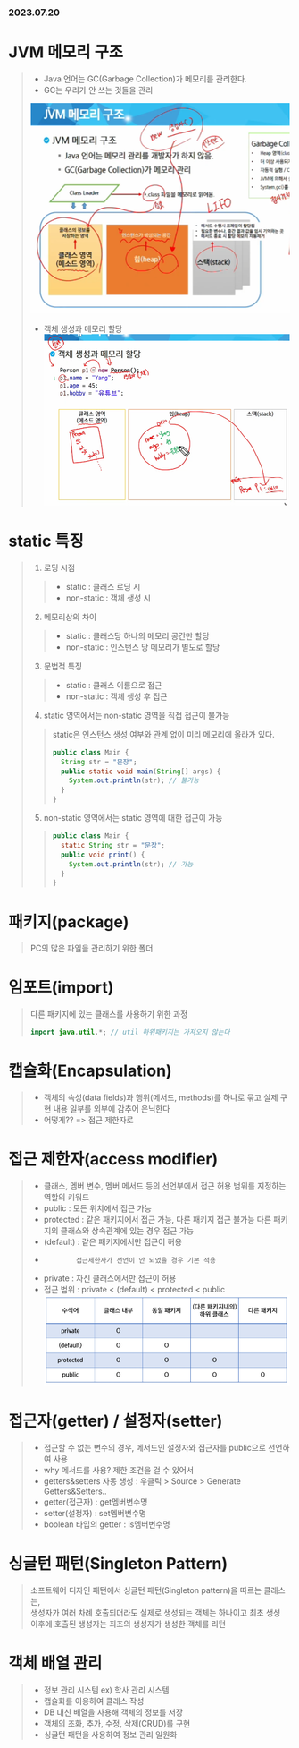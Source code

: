 ### 2023.07.20
# JVM 메모리 구조
> - Java 언어는 GC(Garbage Collection)가 메모리를 관리한다.
> - GC는 우리가 안 쓰는 것들을 관리
> 
> ![ex_screenshot](/images/jvm.png)
> - 객체 생성과 메모리 할당
> ![ex_screenshot](/images/객체_생성과_메모리_할당.png)
# static 특징
> 1. 로딩 시점
> > - static : 클래스 로딩 시
> > - non-static : 객체 생성 시
> 2. 메모리상의 차이
> > - static : 클래스당 하나의 메모리 공간만 할당
> > - non-static : 인스턴스 당 메모리가 별도로 할당
> 3.  문법적 특징
> > - static : 클래스 이름으로 접근
> > - non-static : 객체 생성 후 접근
> 4.  static 영역에서는 non-static 영역을 직접 접근이 불가능
> >   static은 인스턴스 생성 여부와 관계 없이 미리 메모리에 올라가 있다.
> >   ```java
> >   public class Main {
> >     String str = "문장";
> >     public static void main(String[] args) {
> >       System.out.println(str); // 불가능
> >     }
> >   }
> >   ```
> 5.  non-static 영역에서는 static 영역에 대한 접근이 가능
> > ```java
> > public class Main {
> >   static String str = "문장";
> >   public void print() {
> >     System.out.println(str); // 가능
> >   }
> > }
> > ```

# 패키지(package)
> PC의 많은 파일을 관리하기 위한 폴더

# 임포트(import)
> 다른 패키지에 있는 클래스를 사용하기 위한 과정
> ```java
> import java.util.*; // util 하위패키지는 가져오지 않는다
> ```

# 캡슐화(Encapsulation)
> - 객체의 속성(data fields)과 행위(메서드, methods)를 하나로 묶고
> 실제 구현 내용 일부를 외부에 감추어 은닉한다
> - 어떻게?? => 접근 제한자로

# 접근 제한자(access modifier)
> - 클래스, 멤버 변수, 멤버 메서드 등의 선언부에서 접근 허용 범위를 지정하는 역할의 키워드
> - public : 모든 위치에서 접근 가능
> - protected : 같은 패키지에서 접근 가능, 다른 패키지 접근 불가능
>               다른 패키지의 클래스와 상속관계에 있는 경우 접근 가능
> - (default) : 같은 패키지에서만 접근이 허용
> -             접근제한자가 선언이 안 되었을 경우 기본 적용
> - private : 자신 클래스에서만 접근이 허용
> - 접근 범위 : private < (default) < protected < public
> ![ex_screenshot](/images/접근제한자.png)

# 접근자(getter) / 설정자(setter)
> - 접근할 수 없는 변수의 경우, 메서드인 설정자와 접근자를 public으로 선언하여 사용
> - why 메서드를 사용? 제한 조건을 걸 수 있어서
> - getters&setters 자동 생성 : 우클릭 > Source > Generate Getters&Setters..
> - getter(접근자) : get멤버변수명
> - setter(설정자) : set멤버변수명
> - boolean 타입의 getter : is멤버변수명

# 싱글턴 패턴(Singleton Pattern)
> 소프트웨어 디자인 패턴에서 싱글턴 패턴(Singleton pattern)을 따르는 클래스는,  
> 생성자가 여러 차례 호출되더라도 실제로 생성되는 객체는 하나이고 최초 생성  
> 이후에 호출된 생성자는 최초의 생성자가 생성한 객체를 리턴

# 객체 배열 관리
> - 정보 관리 시스템 ex) 학사 관리 시스템
> - 캡슐화를 이용하여 클래스 작성
> - DB 대신 배열을 사용해 객체의 정보를 저장
> - 객체의 조화, 추가, 수정, 삭제(CRUD)를 구현
> - 싱글턴 패턴을 사용하여 정보 관리 일원화
